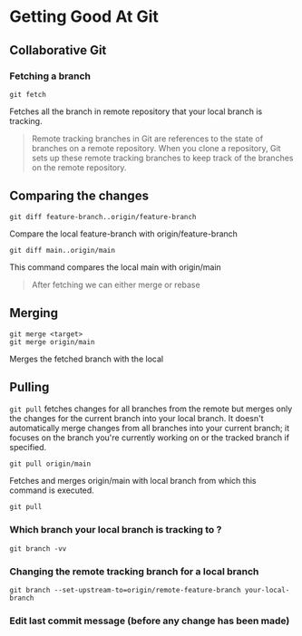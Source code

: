# Getting Good At Git



## Collaborative Git

### Fetching a branch

```
git fetch 
```

Fetches all the branch in remote repository that your local branch is tracking. 

> Remote tracking branches in Git are references to the state of branches on a remote repository. When you clone a repository, Git sets up these remote tracking branches to keep track of the branches on the remote repository.

## Comparing the changes

```
git diff feature-branch..origin/feature-branch
```

Compare the local feature-branch with origin/feature-branch

```
git diff main..origin/main
```

This command compares the local main with origin/main



> After fetching we can either merge or rebase



## Merging

```
git merge <target>
git merge origin/main
```

Merges the fetched branch with the local



## Pulling

 `git pull` fetches changes for all branches from the remote but merges only the changes for the current branch into your local branch. It doesn't automatically merge changes from all branches into your current branch; it focuses on the branch you're currently working on or the tracked branch if specified.

```
git pull origin/main
```

Fetches and merges origin/main with local branch from which this command is executed. 

```
git pull 
```

### Which branch your local branch is tracking to ?

```
git branch -vv
```

### Changing the remote tracking branch for a local branch

```
git branch --set-upstream-to=origin/remote-feature-branch your-local-branch
```
### Edit last commit message (before any change has been made)
```git commit --amend
```
